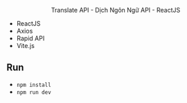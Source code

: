<p align="center">Translate API - Dịch Ngôn Ngữ API - ReactJS</p>

- ReactJS
- Axios
- Rapid API
- Vite.js

## Run
- `npm install`
- `npm run dev`